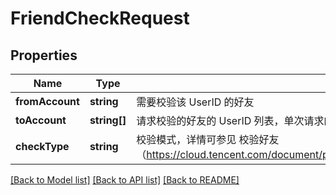 # FriendCheckRequest

## Properties
Name | Type | Description | Notes
------------ | ------------- | ------------- | -------------
**fromAccount** | **string** | 需要校验该 UserID 的好友 | 
**toAccount** | **string[]** | 请求校验的好友的 UserID 列表，单次请求的 To_Account 数不得超过1000 | 
**checkType** | **string** | 校验模式，详情可参见 校验好友（https://cloud.tencent.com/document/product/269/1501#.E6.A0.A1.E9.AA.8C.E5.A5.BD.E5.8F.8B） | 

[[Back to Model list]](../README.md#documentation-for-models) [[Back to API list]](../README.md#documentation-for-api-endpoints) [[Back to README]](../README.md)


